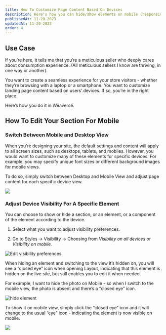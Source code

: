 ```yaml
---
title: How To Customize Page Content Based On Devices
description: Here's how you can hide/show elements on mobile (responsive editing for mobile) or edit mobile view and all devices view separately.
publishedAt: 11-20-2023
updatedAt: 11-20-2023
order: 4
---
```


Use Case
--------

If you’re here, it tells me that you’re a meticulous seller who deeply cares about consumption experience. (All
meticulous sellers I know are thriving, in one way or another).

You want to create a seamless experience for your store visitors - whether they’re browsing with a laptop or a
smartphone. You want to customize landing page content based on users’ devices. If so, you’re in the right place.

Here’s how you do it in Weaverse.

How To Edit Your Section For Mobile
-----------------------------------

### Switch Between Mobile and Desktop View

When you're designing your site, the default settings and content will apply to all screen sizes, such as desktops,
tablets, and mobiles. However, you would want to customize many of these elements for specific devices. For example, you
may specify unique font sizes or different background images for mobile views.

To do so, simply switch between Desktop and Mobile View and adjust page content for each specific device view.

![](https://downloads.intercomcdn.com/i/o/706315982/3216446eb190aea07a54c995/Change+Device.png)

### Adjust Device Visibility For A Specific Element

You can choose to show or hide a section, or an element, or a component of the element according to the device.

1. Select what you want to adjust visibility preferences.

2. Go to Styles → Visibility → Choosing from _Visibility on all devices_ or _Visibility on mobile._

![Edit visibility preferences](https://downloads.intercomcdn.com/i/o/706310730/f5bf1dca8d3fbf831088557f/edit+visibility.png)

When hiding an element and switching to the view it’s hidden on, you will see a “closed eye” icon when opening Layout,
indicating that this element is hidden on the live site, but still enables you to edit it when needed.

For example, I want to hide the photo on Mobile - so when I switch to the mobile view, the photo is absent and there’s a
“closed eye” icon.

![hide element](https://downloads.intercomcdn.com/i/o/706317006/e967f972857820e3cabf6611/visibility.png)

To show it on mobile view, simply click the “closed eye” icon and it will change to the usual “eye" icon - indicating
the element is now visible on mobile.

![](https://downloads.intercomcdn.com/i/o/706318086/6b8c2ef77300ceaa74dde2e6/show+element.png)

